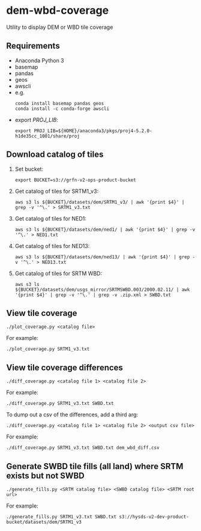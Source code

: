 # dem-wbd-coverage
Utility to display DEM or WBD tile coverage

## Requirements
- Anaconda Python 3
- basemap
- pandas
- geos
- awscli
- e.g.
  ```
  conda install basemap pandas geos
  conda install -c conda-forge awscli
  ```
- export *PROJ_LIB*:
  ```
  export PROJ_LIB=${HOME}/anaconda3/pkgs/proj4-5.2.0-h1de35cc_1001/share/proj
  ```

## Download catalog of tiles
1. Set bucket:
   ```
   export BUCKET=s3://grfn-v2-ops-product-bucket
   ```
1. Get catalog of tiles for SRTM1_v3:
   ```
   aws s3 ls ${BUCKET}/datasets/dem/SRTM1_v3/ | awk '{print $4}' | grep -v '^\.' > SRTM1_v3.txt
   ```
1. Get catalog of tiles for NED1:
   ```
   aws s3 ls ${BUCKET}/datasets/dem/ned1/ | awk '{print $4}' | grep -v '^\.' > NED1.txt
   ```
1. Get catalog of tiles for NED13:
   ```
   aws s3 ls ${BUCKET}/datasets/dem/ned13/ | awk '{print $4}' | grep -v '^\.' > NED13.txt
   ```
1. Get catalog of tiles for SRTM WBD:
   ```
   aws s3 ls ${BUCKET}/datasets/dem/usgs_mirror/SRTMSWBD.003/2000.02.11/ | awk '{print $4}' | grep -v '^\.' | grep -v .zip.xml > SWBD.txt
   ```

## View tile coverage
```
./plot_coverage.py <catalog file>
```
For example:
```
./plot_coverage.py SRTM1_v3.txt
```

## View tile coverage differences
```
./diff_coverage.py <catalog file 1> <catalog file 2>
```
For example:
```
./diff_coverage.py SRTM1_v3.txt SWBD.txt
```
To dump out a csv of the differences, add a third arg:
```
./diff_coverage.py <catalog file 1> <catalog file 2> <output csv file>
```
For example:
```
./diff_coverage.py SRTM1_v3.txt SWBD.txt dem_wbd_diff.csv
```

## Generate SWBD tile fills (all land) where SRTM exists but not SWBD
```
./generate_fills.py <SRTM catalog file> <SWBD catalog file> <SRTM root url>
```
For example:
```
./generate_fills.py SRTM1_v3.txt SWBD.txt s3://hysds-v2-dev-product-bucket/datasets/dem/SRTM1_v3
```
